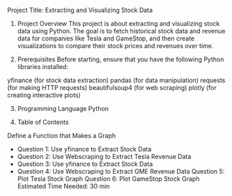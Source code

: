 Project Title: Extracting and Visualizing Stock Data
1. Project Overview
This project is about extracting and visualizing stock data using Python. The goal is to fetch historical stock data and revenue data for companies like Tesla and GameStop, and then create visualizations to compare their stock prices and revenues over time.

2. Prerequisites
Before starting, ensure that you have the following Python libraries installed:

yfinance (for stock data extraction)
pandas (for data manipulation)
requests (for making HTTP requests)
beautifulsoup4 (for web scraping)
plotly (for creating interactive plots)

3. Programming Language
Python

4. Table of Contents

Define a Function that Makes a Graph

- Question 1: Use yfinance to Extract Stock Data
- Question 2: Use Webscraping to Extract Tesla Revenue Data
- Question 3: Use yfinance to Extract Stock Data
- Question 4: Use Webscraping to Extract GME Revenue Data
Question 5: Plot Tesla Stock Graph
Question 6: Plot GameStop Stock Graph
Estimated Time Needed: 30 min

